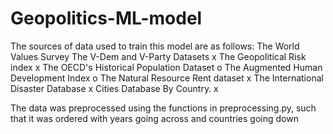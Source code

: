 # Geopolitics-ML-model


The sources of data used to train this model are as follows:
The World Values Survey
The V-Dem and V-Party Datasets    x
The Geopolitical Risk index    x
The OECD's Historical Population Dataset    o
The Augmented Human Development Index    o
The Natural Resource Rent dataset    x
The International Disaster Database    x
Cities Database By Country.    x


The data was preprocessed using the functions in preprocessing.py, such that it was ordered 
with years going across and countries going down